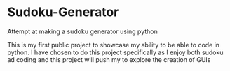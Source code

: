 # Sudoku-Generator
Attempt at making a sudoku generator using python 

This is my first public project to showcase my ability to be able to code in python.
I have chosen to do this project specifically as I enjoy both sudoku ad coding and this project will push my to explore the creation of GUIs 

